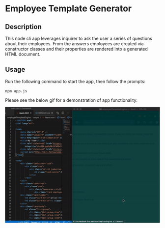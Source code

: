 # Employee Template Generator

## Description

This node cli app leverages inquirer to ask the user a series of questions about their employees. From the answers employees are created via constructor classes and their properties are rendered into a generated HTML document.

## Usage 

Run the following command to start the app, then follow the prompts:

~~~
npm app.js
~~~

Please see the below gif for a demonstration of app functionality:

![Node_app](./app.gif)
